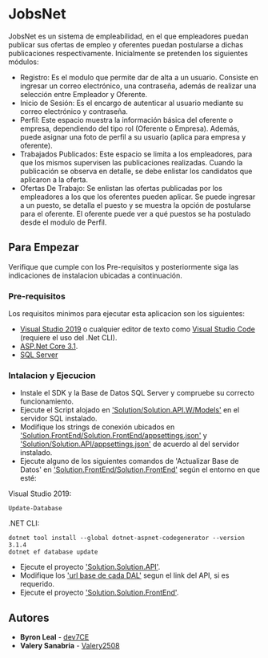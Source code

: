 # JobsNet

JobsNet es un sistema de empleabilidad, en el que empleadores puedan publicar sus ofertas de empleo y oferentes puedan postularse a dichas publicaciones respectivamente. Inicialmente se pretenden los siguientes módulos:

- Registro: Es el modulo que permite dar de alta a un usuario. Consiste en ingresar un correo electrónico, una contraseña, además de realizar una selección entre Empleador y Oferente.
- Inicio de Sesión: Es el encargo de autenticar al usuario mediante su correo electrónico y contraseña.
- Perfil: Este espacio muestra la información básica del oferente o empresa,
dependiendo del tipo rol (Oferente o Empresa). Además, puede asignar una foto de perfil a su usuario (aplica para empresa y oferente).
- Trabajados Publicados: Este espacio se limita a los empleadores, para que los mismos supervisen las publicaciones realizadas. Cuando la publicación se observa en detalle, se debe enlistar los candidatos que aplicaron a la oferta.
- Ofertas De Trabajo: Se enlistan las ofertas publicadas por los empleadores a los que los oferentes pueden aplicar. Se puede ingresar a un puesto, se detalla el puesto y se muestra la opción de postularse para el oferente. El oferente puede ver a qué puestos se ha postulado desde el modulo de Perfil.


## Para Empezar

Verifique que cumple con los Pre-requisitos y posteriormente siga las indicaciones de instalacion ubicadas a continuación.

### Pre-requisitos

Los requisitos minimos para ejecutar esta aplicacion son los siguientes: 
- [Visual Studio 2019](https://visualstudio.microsoft.com/es/vs/) o cualquier editor de texto como [Visual Studio Code](https://code.visualstudio.com/) (requiere el uso del .Net CLI).
- [ASP.Net Core 3.1](https://dotnet.microsoft.com/download/dotnet/3.1).
- [SQL Server](https://www.microsoft.com/en-us/sql-server/sql-server-downloads)

### Intalacion y Ejecucion

- Instale el SDK y la Base de Datos SQL Server y compruebe su correcto funcionamiento.
- Ejecute el Script alojado en ['Solution/Solution.API.W/Models'](https://github.com/dev7CE/JobsNet/blob/master/JobsNet/Solution/Solution.API.W/Models/JobsNet-SchemaDBScript.sql) en el servidor SQL instalado.
- Modifique los strings de conexión ubicados en ['Solution.FrontEnd/Solution.FrontEnd/appsettings.json'](https://github.com/dev7CE/JobsNet/blob/master/JobsNet/Solution.FrontEnd/Solution.FrontEnd/appsettings.json) y ['Solution/Solution.API/appsettings.json'](https://github.com/dev7CE/JobsNet/blob/master/JobsNet/Solution/Solution.API/appsettings.json) de acuerdo al del servidor instalado.
- Ejecute alguno de los siguientes comandos de 'Actualizar Base de Datos' en ['Solution.FrontEnd/Solution.FrontEnd'](https://github.com/dev7CE/JobsNet/tree/master/JobsNet/Solution.FrontEnd/Solution.FrontEnd) según el entorno en que esté:

Visual Studio 2019:

    Update-Database

.NET CLI:

    dotnet tool install --global dotnet-aspnet-codegenerator --version 3.1.4
    dotnet ef database update
    
- Ejecute el proyecto ['Solution.Solution.API'](https://github.com/dev7CE/JobsNet/blob/master/JobsNet/Solution/Solution.API).
- Modifique los ['url base de cada DAL'](https://github.com/dev7CE/JobsNet/blob/master/JobsNet/Solution.FrontEnd/Solution.FrontEnd/DAL) segun el link del API, si es requerido.
- Ejecute el proyecto ['Solution.Solution.FrontEnd'](https://github.com/dev7CE/JobsNet/tree/master/JobsNet/Solution.FrontEnd/Solution.FrontEnd).

## Autores

  - **Byron Leal** -
    [dev7CE](https://github.com/dev7CE)
  - **Valery Sanabria** -
    [Valery2508](https://github.com/Valery2508)
